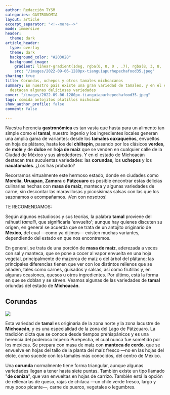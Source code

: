 ```yaml
---
author: Redacción TYSM
categories: GASTRONOMIA
layout: article
excerpt_separator: "<!--more-->"
mode: immersive
header:
  theme: dark
article_header:
  type: overlay
  theme: dark
  background_color: "#203028"
  background_image:
    gradient: linear-gradient(1deg, rgba(0, 0, 0 , .7), rgba(8, 3, 8, .9))
    src: "/images/2022-09-06-1280px-tianguiapurhepechafood35.jpeg"
sharing: true
title: Corundas, uchepos y otros tamales michoacanos
summary: En nuestro país existe una gran variedad de tamales, y en el estado de Michoacán
  destacan algunas deliciosas variedades
cover: "/images/2022-09-06-1280px-tianguiapurhepechafood35.jpeg"
tags: comida antojitos platillos michoacan
show_author_profile: false
comment: false

---
```

Nuestra herencia **gastronómica** es tan vasta que hasta para un alimento tan simple como el **tamal**, nuestro ingenio y los ingredientes locales generan una amplia gama de variantes: desde los **tamales oaxaqueños**, envueltos en hoja de plátano, hasta los del **chiltepín**, pasando por los clásicos **verdes**, de **mole** y de **dulce** en h**oja de maíz** que se venden en cualquier calle de la Ciudad de México y sus alrededores. Y en el estado de Michoacán destacan tres suculentas variedades: las **corundas**, los **uchepos** y los **nacatamales**. ¿Los has probado?

Recorramos virtualmente este hermoso estado, donde en ciudades como **Morelia**, **Uruapan**, **Zamora** o **Pátzcuaro** es posible encontrar estas delicias culinarias hechas con **masa de maíz**, manteca y algunas variedades de carne, sin descontar las maravillosas y picosísimas salsas con las que los sazonamos o acompañamos. ¡Ven con nosotros!

TE RECOMENDAMOS:

Según algunos estudiosos y sus teorías, la palabra **tamal** proviene del náhuatl _tamalli_, que significaría 'envuelto'; aunque hay quienes discuten su origen, en general se acuerda que se trata de un antojito originario de **México**, del cual —como ya dijimos— existen muchas variantes, dependiendo del estado en que nos encontremos. 

En general, se trata de una porción de **masa de maíz**, aderezada a veces con sal y manteca, que se pone a cocer al vapor envuelta en una hoja vegetal, principalmente de mazorca de maíz o del árbol del plátano; las principales diferencias tienen que ver con los distintos rellenos que se añaden, tales como carnes, guisados y salsas, así como frutillas y, en algunas ocasiones, quesos u otros ingredientes. Por último, está la forma en que se doblan y se sirven. Veamos algunas de las variedades de **tamal** oriundas del estado de **Michoacán**.

## Corundas

![](https://upload.wikimedia.org/wikipedia/commons/thumb/a/a3/TianguiaPurhepechaFood34.JPG/1024px-TianguiaPurhepechaFood34.JPG)

Esta variedad de **tamal** es originaria de la zona norte y la zona lacustre de **Michoacán**, y es una especialidad de la zona del Lago de Pátzcuaro. La tradición dicta que se conoce desde tiempos prehispánicos y es una herencia del poderoso Imperio Purépecha, el cual nunca fue sometido por los mexicas. Se prepara con masa de maíz con **manteca de cerdo**, que se envuelve en hojas del tallo de la planta del maíz fresco —no en las hojas del elote, como sucede con los tamales más conocidos, del centro de México.

Una **corunda** normalmente tiene forma triangular, aunque algunas variedades llegan a tener hasta siete puntas. También existe un tipo llamado "**de ceniza**", que van envueltas en hojas de carrizo. También está la opción de rellenarlas de queso, rajas de chilaca —un chile verde fresco, largo y muy poco picante—, carne de puerco, vegetales o legumbres. 
